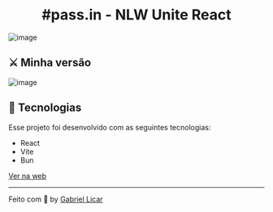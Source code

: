 <strong><h1 align="center">#pass.in - NLW Unite React</h1></strong>

![image](https://github.com/GabrielLicar/nlw-unite-web/assets/114968559/fab2b4ea-f044-4747-962e-ec2c7e00e976)

## ⚔️ Minha versão 

![image](https://github.com/GabrielLicar/nlw-unite-web/assets/114968559/a89ae86a-20ea-43d2-ab9d-57ee2f6f1d46)

## 🚀 Tecnologias

Esse projeto foi desenvolvido com as seguintes tecnologias:

- React
- Vite
- Bun

[Ver na web](https://pass-in-web-amber.vercel.app)

---

Feito com 💜 by [Gabriel Licar](https://github.com/GabrielLicar)
